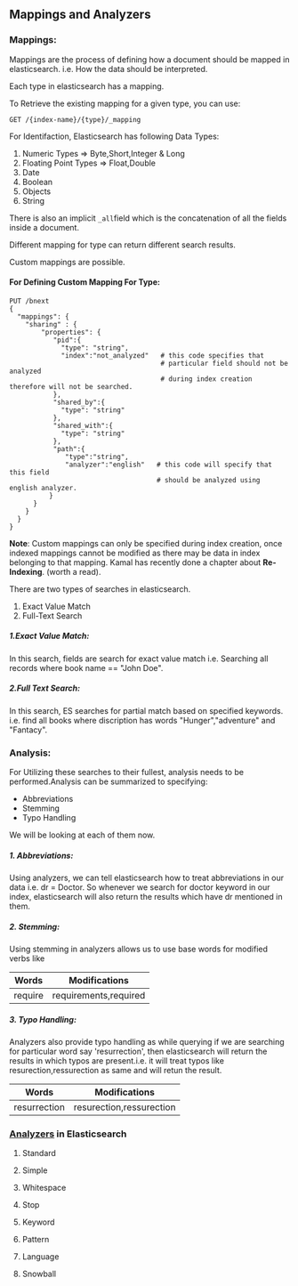 ## Mappings and Analyzers

### Mappings:

Mappings are the process of defining how a document should be mapped in elasticsearch. i.e. How the data should be interpreted.

Each type in elasticsearch has a mapping.

To Retrieve the existing mapping for a given type, you can use:

```
GET /{index-name}/{type}/_mapping
```

For Identifaction, Elasticsearch has following Data Types:

1. Numeric Types          =&gt;  Byte,Short,Integer & Long
2. Floating Point Types =&gt;  Float,Double
3. Date
4. Boolean
5. Objects
6. String

There is also an implicit `_all`field which is the concatenation of all the fields inside a document.

Different mapping for type can return different search results.

Custom mappings are possible.

#### For Defining Custom Mapping For Type:

```
PUT /bnext
{
  "mappings": {
    "sharing" : {
        "properties": {
           "pid":{
             "type": "string",
             "index":"not_analyzed"   # this code specifies that 
                                      # particular field should not be analyzed 
                                      # during index creation therefore will not be searched. 
           },
           "shared_by":{
             "type": "string"
           },
           "shared_with":{
             "type": "string"
           },
           "path":{
              "type":"string",
              "analyzer":"english"   # this code will specify that this field 
                                     # should be analyzed using english analyzer.
          }
      }
    }
  }
}
```

**Note**:  Custom mappings can only be specified during index creation, once indexed mappings cannot be modified as there may be data in index belonging to that mapping. Kamal has recently done a chapter about **Re-Indexing**. \(worth a read\).

There are two types of searches in elasticsearch.

1. Exact Value Match
2. Full-Text Search

##### **1.Exact Value Match:**

In this search, fields are search for exact value match i.e. Searching all records where book name == "John Doe".

##### 2.Full Text Search:

In this search, ES searches for partial match based on specified keywords. i.e. find all books where discription has words "Hunger","adventure" and "Fantacy".

### Analysis:

For Utilizing these searches to their fullest, analysis needs to be performed.Analysis can be summarized to specifying:

* Abbreviations
* Stemming     
* Typo Handling

We will be looking at each of them now.

##### 1. Abbreviations:

Using analyzers, we can tell elasticsearch how to treat abbreviations in our data i.e. dr = Doctor. So whenever we search for doctor keyword in our index, elasticsearch will also return the results which have dr mentioned in them.

##### 2. Stemming:

Using stemming in analyzers allows us to use base words for modified verbs like

| Words | Modifications |
| :---: | :---: |
| require | requirements,required |

##### 3. Typo Handling:

Analyzers also provide typo handling as while querying if we are searching for particular word say 'resurrection', then elasticsearch will return the results in which typos are present.i.e. it will treat typos like resurection,ressurection as same and will retun the result.

| Words | Modifications |
| :---: | :---: |
| resurrection | resurection,ressurection |

### [Analyzers](https://www.elastic.co/guide/en/elasticsearch/reference/2.4/analysis-analyzers.html) in Elasticsearch

1. Standard

2. Simple

3. Whitespace

4. Stop

5. Keyword

6. Pattern

7. Language

8. Snowball



